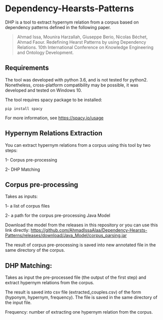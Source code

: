 # Dependency-Hearsts-Patterns

DHP is a tool to extract hypernym relation from a corpus based on dependency patterns defined in the following paper.

> Ahmad Issa, Mounira Harzallah, Giuseppe Berio, Nicolas Béchet, Ahmad Faour. 
> Redefining Hearst Patterns by using Dependency Relations. 10th International Conference on Knowledge Engineering and Ontology Development.

## Requirements

The tool was developed with python 3.6, and is not tested for python2.
Nonetheless, cross-platform compatibility may be possible, it was developed and tested on Windows 10.

The tool requires spacy package to be installed: 

    pip install spacy
    
For more information, see https://spacy.io/usage

## Hypernym Relations Extraction

You can extract hypernym relations from a corpus using this tool by two steps:

1- Corpus pre-processing

2- DHP Matching

## Corpus pre-processing
Takes as inputs:

1- a list of corpus files

2- a path for the corpus pre-processing Java Model 

Download the model from the releases in this repository or you can use this link directly: https://github.com/AhmadIssaAlaa/Dependency-Hearsts-Patterns/releases/download/Java_Model/corpus_parsing.jar

The result of corpus pre-processing is saved into new annotated file in the same directory of the corpus.

## DHP Matching:
Takes as input the pre-processed file (the output of the first step) and extract hypernym relations from the corpus.

The result is saved into csv file (extracted_couples.csv) of the form (hyponym, hypernym, frequency). The file is saved in the same directory of the input file.

Frequency: number of extracting one hypernym relation from the corpus.
